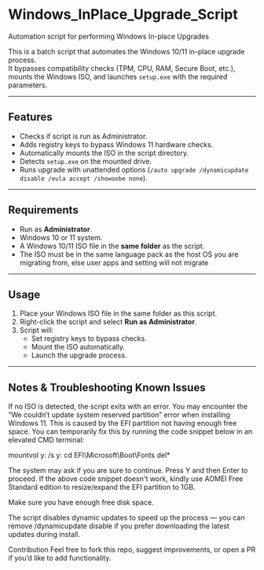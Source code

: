 # Windows_InPlace_Upgrade_Script
Automation script for performing Windows In-place Upgrades

This is a batch script that automates the Windows 10/11 in-place upgrade process.  
It bypasses compatibility checks (TPM, CPU, RAM, Secure Boot, etc.), mounts the Windows ISO, and launches `setup.exe` with the required parameters.

---

## Features
- Checks if script is run as Administrator.
- Adds registry keys to bypass Windows 11 hardware checks.
- Automatically mounts the ISO in the script directory.
- Detects `setup.exe` on the mounted drive.
- Runs upgrade with unattended options (`/auto upgrade /dynamicupdate disable /eula accept /showoobe none`).

---

## Requirements
- Run as **Administrator**.
- Windows 10 or 11 system.
- A Windows 10/11 ISO file in the **same folder** as the script.
- The ISO must be in the same language pack as the host OS you are migrating from, else user apps and setting will not migrate

---

## Usage
1. Place your Windows ISO file in the same folder as this script.  
2. Right-click the script and select **Run as Administrator**.  
3. Script will:
   - Set registry keys to bypass checks.
   - Mount the ISO automatically.
   - Launch the upgrade process.

---

## Notes & Troubleshooting Known Issues
If no ISO is detected, the script exits with an error.
You may encounter the “We couldn’t update system reserved partition” error when installing Windows 11.
This is caused by the EFI partition not having enough free space. You can temporarily fix this by running the code snippet below in an elevated CMD terminal:


mountvol y: /s
y:
cd EFI\Microsoft\Boot\Fonts
del*


The system may ask if you are sure to continue. Press Y and then Enter to proceed.
If the above code snippet doesn't work, kindly use AOMEI Free Standard edition to resize/expand the EFI partition to 1GB.

Make sure you have enough free disk space.

The script disables dynamic updates to speed up the process — you can remove /dynamicupdate disable if you prefer downloading the latest updates during install.


Contribution
Feel free to fork this repo, suggest improvements, or open a PR if you’d like to add functionality.
